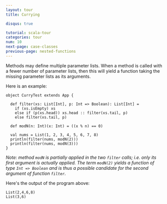 ```yaml
---
layout: tour
title: Currying

disqus: true

tutorial: scala-tour
categories: tour
num: 10
next-page: case-classes
previous-page: nested-functions
---
```


Methods may define multiple parameter lists. When a method is called with a fewer number of parameter lists, then this will yield a function taking the missing parameter lists as its arguments.

Here is an example:

```tut
object CurryTest extends App {

  def filter(xs: List[Int], p: Int => Boolean): List[Int] =
    if (xs.isEmpty) xs
    else if (p(xs.head)) xs.head :: filter(xs.tail, p)
    else filter(xs.tail, p)

  def modN(n: Int)(x: Int) = ((x % n) == 0)

  val nums = List(1, 2, 3, 4, 5, 6, 7, 8)
  println(filter(nums, modN(2)))
  println(filter(nums, modN(3)))
}
```

_Note: method `modN` is partially applied in the two `filter` calls; i.e. only its first argument is actually applied. The term `modN(2)` yields a function of type `Int => Boolean` and is thus a possible candidate for the second argument of function `filter`._

Here's the output of the program above:

```
List(2,4,6,8)
List(3,6)
```
